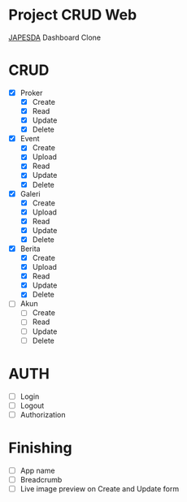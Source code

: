 # Project CRUD Web

[JAPESDA](https://japesda.com/) Dashboard Clone

# CRUD

- [x] Proker
  - [x] Create
  - [x] Read
  - [x] Update
  - [x] Delete
- [x] Event
  - [x] Create
  - [x] Upload
  - [x] Read
  - [x] Update
  - [x] Delete
- [x] Galeri
  - [x] Create
  - [x] Upload
  - [x] Read
  - [x] Update
  - [x] Delete
- [x] Berita
  - [x] Create
  - [x] Upload
  - [x] Read
  - [x] Update
  - [x] Delete
- [ ] Akun
  - [ ] Create
  - [ ] Read
  - [ ] Update
  - [ ] Delete

# AUTH

- [ ] Login
- [ ] Logout
- [ ] Authorization

# Finishing

- [ ] App name
- [ ] Breadcrumb
- [ ] Live image preview on Create and Update form
